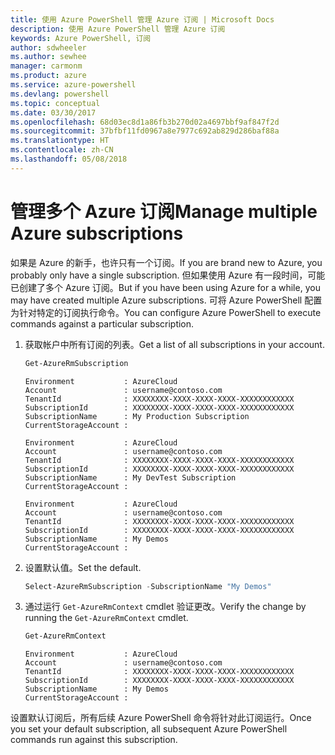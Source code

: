 ```yaml
---
title: 使用 Azure PowerShell 管理 Azure 订阅 | Microsoft Docs
description: 使用 Azure PowerShell 管理 Azure 订阅
keywords: Azure PowerShell, 订阅
author: sdwheeler
ms.author: sewhee
manager: carmonm
ms.product: azure
ms.service: azure-powershell
ms.devlang: powershell
ms.topic: conceptual
ms.date: 03/30/2017
ms.openlocfilehash: 68d03ec8d1a86fb3b270d02a4697bbf9af847f2d
ms.sourcegitcommit: 37bfbf11fd0967a8e7977c692ab829d286baf88a
ms.translationtype: HT
ms.contentlocale: zh-CN
ms.lasthandoff: 05/08/2018
---
```

# <a name="manage-multiple-azure-subscriptions"></a><span data-ttu-id="7dec1-104">管理多个 Azure 订阅</span><span class="sxs-lookup"><span data-stu-id="7dec1-104">Manage multiple Azure subscriptions</span></span>

<span data-ttu-id="7dec1-105">如果是 Azure 的新手，也许只有一个订阅。</span><span class="sxs-lookup"><span data-stu-id="7dec1-105">If you are brand new to Azure, you probably only have a single subscription.</span></span> <span data-ttu-id="7dec1-106">但如果使用 Azure 有一段时间，可能已创建了多个 Azure 订阅。</span><span class="sxs-lookup"><span data-stu-id="7dec1-106">But if you have been using Azure for a while, you may have created multiple Azure subscriptions.</span></span> <span data-ttu-id="7dec1-107">可将 Azure PowerShell 配置为针对特定的订阅执行命令。</span><span class="sxs-lookup"><span data-stu-id="7dec1-107">You can configure Azure PowerShell to execute commands against a particular subscription.</span></span>

1. <span data-ttu-id="7dec1-108">获取帐户中所有订阅的列表。</span><span class="sxs-lookup"><span data-stu-id="7dec1-108">Get a list of all subscriptions in your account.</span></span>

    ```powershell
    Get-AzureRmSubscription
    ```

    ```
    Environment           : AzureCloud
    Account               : username@contoso.com
    TenantId              : XXXXXXXX-XXXX-XXXX-XXXX-XXXXXXXXXXXX
    SubscriptionId        : XXXXXXXX-XXXX-XXXX-XXXX-XXXXXXXXXXXX
    SubscriptionName      : My Production Subscription
    CurrentStorageAccount :

    Environment           : AzureCloud
    Account               : username@contoso.com
    TenantId              : XXXXXXXX-XXXX-XXXX-XXXX-XXXXXXXXXXXX
    SubscriptionId        : XXXXXXXX-XXXX-XXXX-XXXX-XXXXXXXXXXXX
    SubscriptionName      : My DevTest Subscription
    CurrentStorageAccount :

    Environment           : AzureCloud
    Account               : username@contoso.com
    TenantId              : XXXXXXXX-XXXX-XXXX-XXXX-XXXXXXXXXXXX
    SubscriptionId        : XXXXXXXX-XXXX-XXXX-XXXX-XXXXXXXXXXXX
    SubscriptionName      : My Demos
    CurrentStorageAccount :
    ```

2. <span data-ttu-id="7dec1-109">设置默认值。</span><span class="sxs-lookup"><span data-stu-id="7dec1-109">Set the default.</span></span>

    ```powershell
    Select-AzureRmSubscription -SubscriptionName "My Demos"
    ```

3. <span data-ttu-id="7dec1-110">通过运行 `Get-AzureRmContext` cmdlet 验证更改。</span><span class="sxs-lookup"><span data-stu-id="7dec1-110">Verify the change by running the `Get-AzureRmContext` cmdlet.</span></span>

    ```powershell
    Get-AzureRmContext
    ```

    ```
    Environment           : AzureCloud
    Account               : username@contoso.com
    TenantId              : XXXXXXXX-XXXX-XXXX-XXXX-XXXXXXXXXXXX
    SubscriptionId        : XXXXXXXX-XXXX-XXXX-XXXX-XXXXXXXXXXXX
    SubscriptionName      : My Demos
    CurrentStorageAccount :
    ```

<span data-ttu-id="7dec1-111">设置默认订阅后，所有后续 Azure PowerShell 命令将针对此订阅运行。</span><span class="sxs-lookup"><span data-stu-id="7dec1-111">Once you set your default subscription, all subsequent Azure PowerShell commands run against this subscription.</span></span>
